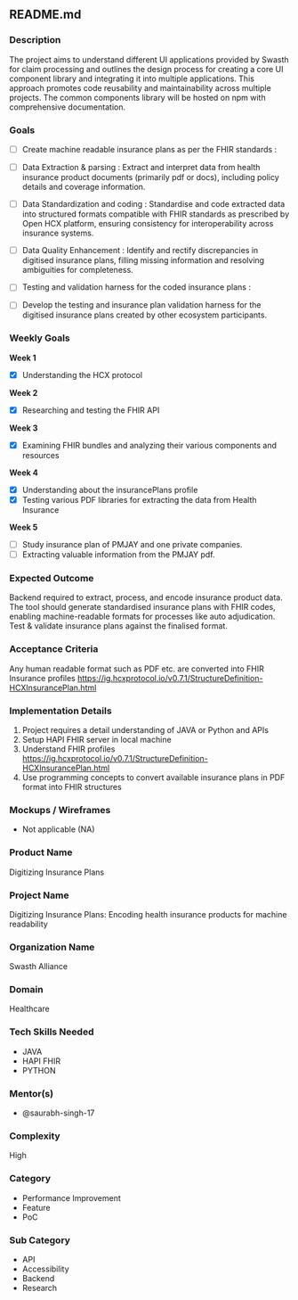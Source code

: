 ## README.md

### Description
The project aims to understand different UI applications provided by Swasth for claim processing and outlines the design process for creating a core UI component library and integrating it into multiple applications. This approach promotes code reusability and maintainability across multiple projects. The common components library will be hosted on npm with comprehensive documentation.

### Goals
- [ ]  Create machine readable insurance plans as per the FHIR standards :  
- [ ]  Data Extraction & parsing : Extract and interpret data from health insurance product documents (primarily pdf or docs), including policy details and coverage information.
- [ ]  Data Standardization and coding : Standardise and code extracted data into structured formats compatible with FHIR standards as prescribed by Open HCX platform, ensuring consistency for interoperability across insurance systems.
- [ ]  Data Quality Enhancement : Identify and rectify discrepancies in digitised insurance plans, filling missing information and resolving ambiguities for completeness.
- [ ]  Testing and validation harness for the coded insurance plans :
- [ ]  Develop the testing and insurance plan validation harness for the digitised insurance plans created by other ecosystem participants.


### Weekly Goals
**Week 1**
- [x]  Understanding the HCX protocol

**Week 2**
- [x]  Researching and testing the FHIR API

**Week 3**
- [x]  Examining FHIR bundles and analyzing their various components and resources

**Week 4**
- [x]  Understanding about the insurancePlans profile
- [x]  Testing various PDF libraries for extracting the data from Health Insurance

**Week 5**
- [ ]  Study insurance plan of PMJAY and one private companies. 
- [ ]  Extracting valuable information from the PMJAY pdf.
### Expected Outcome
Backend required to extract, process, and encode insurance product data.  
The tool should generate standardised insurance plans with FHIR codes, enabling machine-readable formats for processes like auto adjudication.  
Test & validate insurance plans against the finalised format.

### Acceptance Criteria
Any human readable format such as PDF etc. are converted into FHIR Insurance profiles   https://ig.hcxprotocol.io/v0.7.1/StructureDefinition-HCXInsurancePlan.html

### Implementation Details

1. Project requires a detail understanding of JAVA or Python and APIs  
2. Setup HAPI FHIR server in local machine  
3. Understand FHIR profiles https://ig.hcxprotocol.io/v0.7.1/StructureDefinition-HCXInsurancePlan.html  
4. Use programming concepts to convert available insurance plans in PDF format into FHIR structures


### Mockups / Wireframes
- Not applicable (NA)

### Product Name
Digitizing Insurance Plans

### Project Name
Digitizing Insurance Plans: Encoding health insurance products for machine readability

### Organization Name
Swasth Alliance

### Domain
Healthcare

### Tech Skills Needed
- JAVA
- HAPI FHIR
- PYTHON

### Mentor(s)
- @saurabh-singh-17

### Complexity
High

### Category
- Performance Improvement
- Feature
- PoC

### Sub Category
- API
- Accessibility
- Backend
- Research
